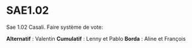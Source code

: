 # SAE1.02
Sae 1.02 Casali. Faire système de vote:


**Alternatif** : Valentin 
**Cumulatif** : Lenny et Pablo
**Borda** : Aline et François
